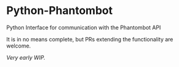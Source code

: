 # Python-Phantombot

Python Interface for communication with the Phantombot API

It is in no means complete, but PRs extending the functionality are welcome.

*Very early WIP.*
